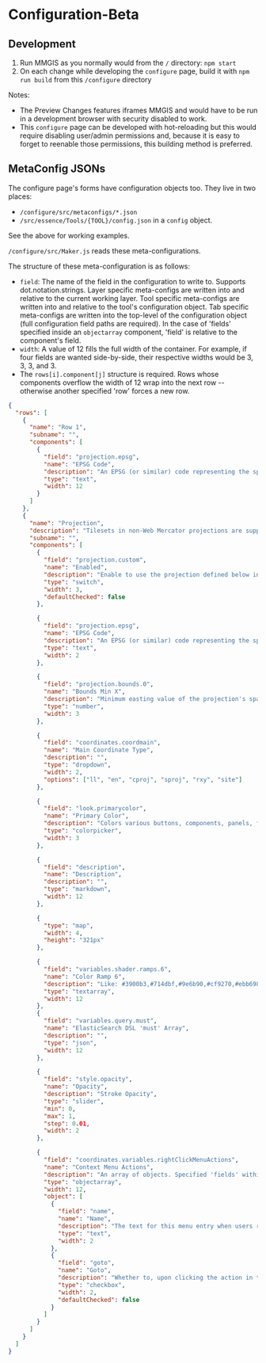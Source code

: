 # Configuration-Beta

## Development

1. Run MMGIS as you normally would from the `/` directory: `npm start`
2. On each change while developing the `configure` page, build it with `npm run build` from this `/configure` directory

Notes:

- The Preview Changes features iframes MMGIS and would have to be run in a development browser with security disabled to work.
- This `configure` page can be developed with hot-reloading but this would require disabling user/admin permissions and, because it is easy to forget to reenable those permissions, this building method is preferred.

## MetaConfig JSONs

The configure page's forms have configuration objects too. They live in two places:

- `/configure/src/metaconfigs/*.json`
- `/src/essence/Tools/{TOOL}/config.json` in a `config` object.

See the above for working examples.

`/configure/src/Maker.js` reads these meta-configurations.

The structure of these meta-configuration is as follows:

- `field`: The name of the field in the configuration to write to. Supports dot.notation.strings. Layer specific meta-configs are written into and relative to the current working layer. Tool specific meta-configs are written into and relative to the tool's configuration object. Tab specific meta-configs are written into the top-level of the configuration object (full configuration field paths are required). In the case of 'fields' specified inside an `objectarray` component, 'field' is relative to the component's field.
- `width`: A value of 12 fills the full width of the container. For example, if four fields are wanted side-by-side, their respective widths would be 3, 3, 3, and 3.
- The `rows[i].component[j]` structure is required. Rows whose components overflow the width of 12 wrap into the next row -- otherwise another specified 'row' forces a new row.

```json
{
  "rows": [
    {
      "name": "Row 1",
      "subname": "",
      "components": [
        {
          "field": "projection.epsg",
          "name": "EPSG Code",
          "description": "An EPSG (or similar) code representing the spatial reference system.",
          "type": "text",
          "width": 12
        }
      ]
    },
    {
      "name": "Projection",
      "description": "Tilesets in non-Web Mercator projections are supported. The Projections Tab enables the configuration of a new projection for the given mission. All tilesets should be in agreement with the projection. Small issues with the settings here can have huge impacts on how the tilesets are rendered in MMGIS.",
      "subname": "",
      "components": [
        {
          "field": "projection.custom",
          "name": "Enabled",
          "description": "Enable to use the projection defined below instead of the default Web-Mercator.",
          "type": "switch",
          "width": 3,
          "defaultChecked": false
        },

        {
          "field": "projection.epsg",
          "name": "EPSG Code",
          "description": "An EPSG (or similar) code representing the spatial reference system.",
          "type": "text",
          "width": 2
        },

        {
          "field": "projection.bounds.0",
          "name": "Bounds Min X",
          "description": "Minimum easting value of the projection's spatial extent as stated by the base global tilemapresource.xml.",
          "type": "number",
          "width": 3
        },

        {
          "field": "coordinates.coordmain",
          "name": "Main Coordinate Type",
          "description": "",
          "type": "dropdown",
          "width": 2,
          "options": ["ll", "en", "cproj", "sproj", "rxy", "site"]
        },

        {
          "field": "look.primarycolor",
          "name": "Primary Color",
          "description": "Colors various buttons, components, panels, feature hover text.",
          "type": "colorpicker",
          "width": 3
        },

        {
          "field": "description",
          "name": "Description",
          "description": "",
          "type": "markdown",
          "width": 12
        },

        {
          "type": "map",
          "width": 4,
          "height": "321px"
        },

        {
          "field": "variables.shader.ramps.6",
          "name": "Color Ramp 6",
          "description": "Like: #3900b3,#714dbf,#9e6b90,#cf9270,#ebb698,transparent",
          "type": "textarray",
          "width": 12
        },
        {
          "field": "variables.query.must",
          "name": "ElasticSearch DSL 'must' Array",
          "description": "",
          "type": "json",
          "width": 12
        },

        {
          "field": "style.opacity",
          "name": "Opacity",
          "description": "Stroke Opacity",
          "type": "slider",
          "min": 0,
          "max": 1,
          "step": 0.01,
          "width": 2
        },

        {
          "field": "coordinates.variables.rightClickMenuActions",
          "name": "Context Menu Actions",
          "description": "An array of objects. Specified 'fields' within are now relative to the objectarray's 'field'.",
          "type": "objectarray",
          "width": 12,
          "object": [
            {
              "field": "name",
              "name": "Name",
              "description": "The text for this menu entry when users right-click.",
              "type": "text",
              "width": 2
            },
            {
              "field": "goto",
              "name": "Goto",
              "description": "Whether to, upon clicking the action in the context menu, pan and zoom to fit the respective feature to the screen.",
              "type": "checkbox",
              "width": 2,
              "defaultChecked": false
            }
          ]
        }
      ]
    }
  ]
}
```
